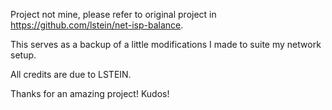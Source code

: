 Project not mine, please refer to original project in https://github.com/lstein/net-isp-balance.

This serves as a backup of a little modifications I made to suite my network setup.

All credits are due to LSTEIN.

Thanks for an amazing project! Kudos!
